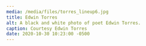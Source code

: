 ```yaml
---
media: /media/files/torres_lineup6.jpg
title: Edwin Torres
alt: A black and white photo of poet Edwin Torres.
caption: Courtesy Edwin Torres
date: 2020-10-30 10:23:00 -0500
---
```

